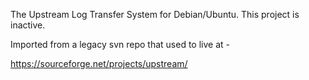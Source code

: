 The Upstream Log Transfer System for Debian/Ubuntu. This project is inactive.

Imported from a legacy svn repo that used to live at -

https://sourceforge.net/projects/upstream/

